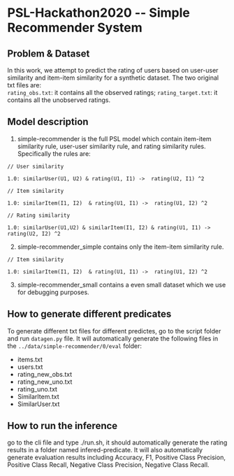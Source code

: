 # PSL-Hackathon2020 -- Simple Recommender System

## Problem & Dataset

In this work, we attempt to predict the rating of users based on user-user similarity and item-item similarity for a synthetic dataset. The two original txt files are:  
`rating_obs.txt`: it contains all the observed ratings;
`rating_target.txt`: it contains all the unobserved ratings.




## Model description
1. simple-recommender is the full PSL model which contain item-item similarity rule, user-user similarity rule, and rating similarity rules.
Specifically the rules are:
```
// User similarity

1.0: similarUser(U1, U2) & rating(U1, I1) ->  rating(U2, I1) ^2

// Item similarity 

1.0: similarItem(I1, I2)  & rating(U1, I1) ->  rating(U1, I2) ^2

// Rating similarity 

1.0: similarUser(U1,U2) & similarItem(I1, I2) & rating(U1, I1) ->  rating(U2, I2) ^2
```

2. simple-recommender_simple contains only the item-item similarity rule.
```
// Item similarity 

1.0: similarItem(I1, I2)  & rating(U1, I1) ->  rating(U1, I2) ^2
```

3. simple-recommender_small contains a even small dataset which we use for debugging purposes.

## How to generate different predicates
To generate different txt files for different predictes, go to the script folder and run `datagen.py` file. It will automatically generate the following files in the `../data/simple-recommender/0/eval` folder:
* items.txt
* users.txt
* rating_new_obs.txt
* rating_new_uno.txt
* rating_uno.txt
* SimilarItem.txt
* SimilarUser.txt



## How to run the inference
go to the cli file and type ./run.sh, it should automatically generate the rating results in a folder named infered-predicate. It will also automatically generate evaluation results including Accuracy, F1, Positive Class Precision, Positive Class Recall, Negative Class Precision, Negative Class Recall.



